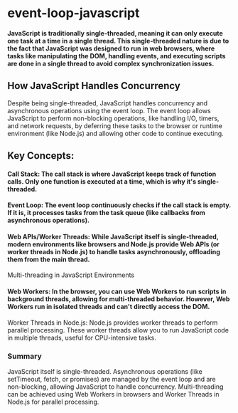 # event-loop-javascript


#### JavaScript is traditionally single-threaded, meaning it can only execute one task at a time in a single thread. This single-threaded nature is due to the fact that JavaScript was designed to run in web browsers, where tasks like manipulating the DOM, handling events, and executing scripts are done in a single thread to avoid complex synchronization issues.

## How JavaScript Handles Concurrency
Despite being single-threaded, JavaScript handles concurrency and asynchronous operations using the event loop. The event loop allows JavaScript to perform non-blocking operations, like handling I/O, timers, and network requests, by deferring these tasks to the browser or runtime environment (like Node.js) and allowing other code to continue executing.

## Key Concepts:
#### Call Stack: The call stack is where JavaScript keeps track of function calls. Only one function is executed at a time, which is why it's single-threaded.
#### Event Loop: The event loop continuously checks if the call stack is empty. If it is, it processes tasks from the task queue (like callbacks from asynchronous operations).
#### Web APIs/Worker Threads: While JavaScript itself is single-threaded, modern environments like browsers and Node.js provide Web APIs (or worker threads in Node.js) to handle tasks asynchronously, offloading them from the main thread.
Multi-threading in JavaScript Environments
#### Web Workers: In the browser, you can use Web Workers to run scripts in background threads, allowing for multi-threaded behavior. However, Web Workers run in isolated threads and can't directly access the DOM.
Worker Threads in Node.js: Node.js provides worker threads to perform parallel processing. These worker threads allow you to run JavaScript code in multiple threads, useful for CPU-intensive tasks.
### Summary
JavaScript itself is single-threaded.
Asynchronous operations (like setTimeout, fetch, or promises) are managed by the event loop and are non-blocking, allowing JavaScript to handle concurrency.
Multi-threading can be achieved using Web Workers in browsers and Worker Threads in Node.js for parallel processing.
